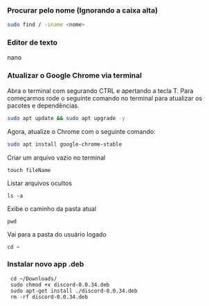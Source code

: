### Procurar pelo nome (Ignorando a caixa alta)
```sh
sudo find / -iname <nome>
```
### Editor de texto
nano
### Atualizar o Google Chrome via terminal
 Abra o terminal com segurando CTRL e apertando a tecla T.
 Para começarmos rode o seguinte comando no terminal para atualizar os pacotes e dependências.
```sh
sudo apt update && sudo apt upgrade -y
```
 Agora, atualize o Chrome com o seguinte comando:
```sh
sudo apt install google-chrome-stable
```
Criar um arquivo vazio no terminal
```
touch fileName
```
Listar arquivos ocultos
```
ls -a
```
Exibe o caminho da pasta atual
```
pwd
```
Vai para a pasta do usuário logado
```
cd ~
```
### Instalar novo app .deb
```
 cd ~/Downloads/
 sudo chmod +x discord-0.0.34.deb 
 sudo apt-get install ./discord-0.0.34.deb 
 rm -rf discord-0.0.34.deb 
```
